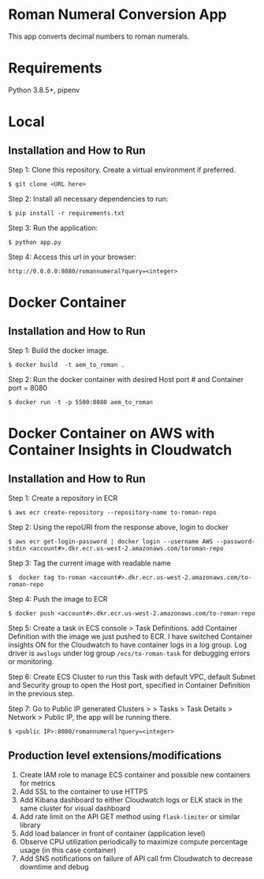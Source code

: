 # Roman Numeral Conversion App
This app converts decimal numbers to roman numerals.

# Requirements

Python 3.8.5+, pipenv

# Local
## Installation and How to Run

Step 1: Clone this repository. Create a virtual environment if preferred.

    $ git clone <URL here>

Step 2: Install all necessary dependencies to run:

    $ pip install -r requirements.txt

Step 3: Run the application:

	$ python app.py

Step 4: Access this url in your browser: 

	http://0.0.0.0:8080/romannumeral?query=<integer>


# Docker Container
## Installation and How to Run

Step 1: Build the docker image.
    
    $ docker build  -t aem_to_roman .

Step 2: Run the docker container with desired Host port # and Container port = 8080

    $ docker run -t -p 5500:8080 aem_to_roman

# Docker Container on AWS with Container Insights in Cloudwatch
## Installation and How to Run

Step 1: Create a repository in ECR

    $ aws ecr create-repository --repository-name to-roman-repo

Step 2: Using the repoURI from the response above, login to docker

    $ aws ecr get-login-password | docker login --username AWS --password-stdin <account#>.dkr.ecr.us-west-2.amazonaws.com/toroman-repo

Step 3: Tag the current image with readable name

    $  docker tag to-roman <account#>.dkr.ecr.us-west-2.amazonaws.com/to-roman-repo

Step 4: Push the image to ECR

    $ docker push <account#>.dkr.ecr.us-west-2.amazonaws.com/to-roman-repo

Step 5: Create a task in ECS console > Task Definitions. add Container Definition with the image we just pushed to ECR.
    I have switched Container insights ON for the Cloudwatch to have container logs in a log group. 
    Log driver is `awslogs` under log group `/ecs/to-roman-task` for debugging errors or monitoring.

Step 6: Create ECS Cluster to run this Task with default VPC, default Subnet and Security group 
    to open the Host port, specified in Container Definition in the previous step.

Step 7: Go to Public IP generated Clusters > <cluster-name> > Tasks > Task Details > Network > Public IP, the app will be running there.

    $ <public IP>:8080/romannumeral?query=<integer>


## Production level extensions/modifications

1. Create IAM role to manage ECS container and possible new containers for metrics
2. Add SSL to the container to use HTTPS
3. Add Kibana dashboard to either Cloudwatch logs or ELK stack in the same cluster for visual dashboard
4. Add rate limit on the API GET method using `flask-limiter` or similar library
5. Add load balancer in front of container (application level)
6. Observe CPU utilization periodically to maximize compute percentage usage (in this case container)
7. Add SNS notifications on failure of API call frm Cloudwatch to decrease downtime and debug

